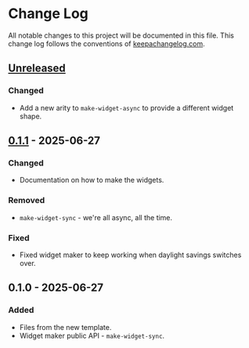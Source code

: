 # Change Log
All notable changes to this project will be documented in this file. This change log follows the conventions of [keepachangelog.com](http://keepachangelog.com/).

## [Unreleased]
### Changed
- Add a new arity to `make-widget-async` to provide a different widget shape.

## [0.1.1] - 2025-06-27
### Changed
- Documentation on how to make the widgets.

### Removed
- `make-widget-sync` - we're all async, all the time.

### Fixed
- Fixed widget maker to keep working when daylight savings switches over.

## 0.1.0 - 2025-06-27
### Added
- Files from the new template.
- Widget maker public API - `make-widget-sync`.

[Unreleased]: https://sourcehost.site/your-name/deep-saude-backend/compare/0.1.1...HEAD
[0.1.1]: https://sourcehost.site/your-name/deep-saude-backend/compare/0.1.0...0.1.1
